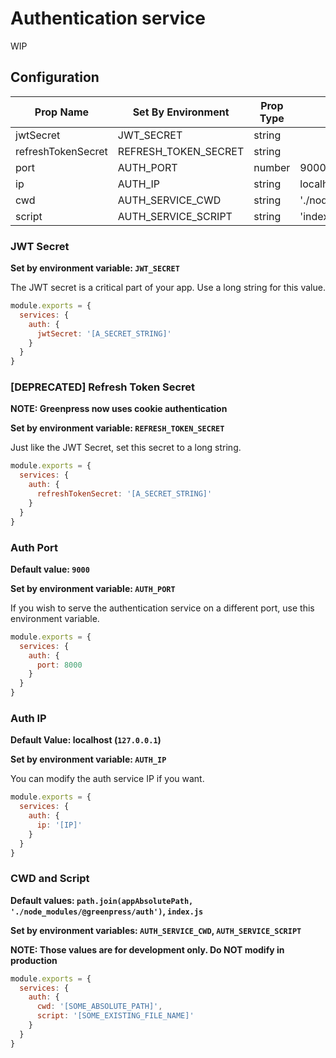 # Authentication service

WIP

## Configuration

| Prop Name          | Set By Environment   | Prop Type | Default Value                     |
|--------------------|----------------------|-----------|-----------------------------------|
| jwtSecret          | JWT_SECRET           | string    |                                   |
| refreshTokenSecret | REFRESH_TOKEN_SECRET | string    |                                   |
| port               | AUTH_PORT            | number    | 9000                              |
| ip                 | AUTH_IP              | string    | localhost                         |
| cwd                | AUTH_SERVICE_CWD     | string    | './node_modules/@greenpress/auth' |
| script             | AUTH_SERVICE_SCRIPT  | string    | 'index.js'                        |

### JWT Secret

**Set by environment variable: `JWT_SECRET`**

The JWT secret is a critical part of your app. Use a long string for this value.

```js
module.exports = {
  services: {
    auth: {
      jwtSecret: '[A_SECRET_STRING]'
    }
  }
}
```

### [DEPRECATED] Refresh Token Secret

**NOTE: Greenpress now uses cookie authentication**

**Set by environment variable: `REFRESH_TOKEN_SECRET`**

Just like the JWT Secret, set this secret to a long string.

```js
module.exports = {
  services: {
    auth: {
      refreshTokenSecret: '[A_SECRET_STRING]'
    }
  }
}
```

### Auth Port

**Default value: `9000`**

**Set by environment variable: `AUTH_PORT`**

If you wish to serve the authentication service on a different port, use this environment variable.


```js
module.exports = {
  services: {
    auth: {
      port: 8000
    }
  }
}
```

### Auth IP

**Default Value: localhost (`127.0.0.1`)**

**Set by environment variable: `AUTH_IP`**

You can modify the auth service IP if you want.

```js
module.exports = {
  services: {
    auth: {
      ip: '[IP]'
    }
  }
}
```

### CWD and Script

**Default values: `path.join(appAbsolutePath, './node_modules/@greenpress/auth')`, `index.js`**

**Set by environment variables: `AUTH_SERVICE_CWD`, `AUTH_SERVICE_SCRIPT`**

**NOTE: Those values are for development only. Do NOT modify in production**

```js
module.exports = {
  services: {
    auth: {
      cwd: '[SOME_ABSOLUTE_PATH]',
      script: '[SOME_EXISTING_FILE_NAME]'
    }
  }
}
```